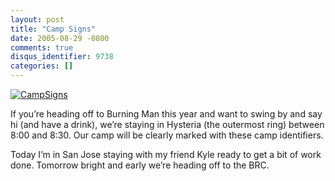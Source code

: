 ```yaml
---
layout: post
title: "Camp Signs"
date: 2005-08-29 -0800
comments: true
disqus_identifier: 9738
categories: []
---
```

[![CampSigns](http://photos21.flickr.com/38263995_b677f72f9e.jpg)](http://www.flickr.com/photos/haacked/38263995/ "Photo Sharing")

If you’re heading off to Burning Man this year and want to swing by and
say hi (and have a drink), we’re staying in Hysteria (the outermost
ring) between 8:00 and 8:30. Our camp will be clearly marked with these
camp identifiers.

Today I’m in San Jose staying with my friend Kyle ready to get a bit of
work done. Tomorrow bright and early we’re heading off to the BRC.

